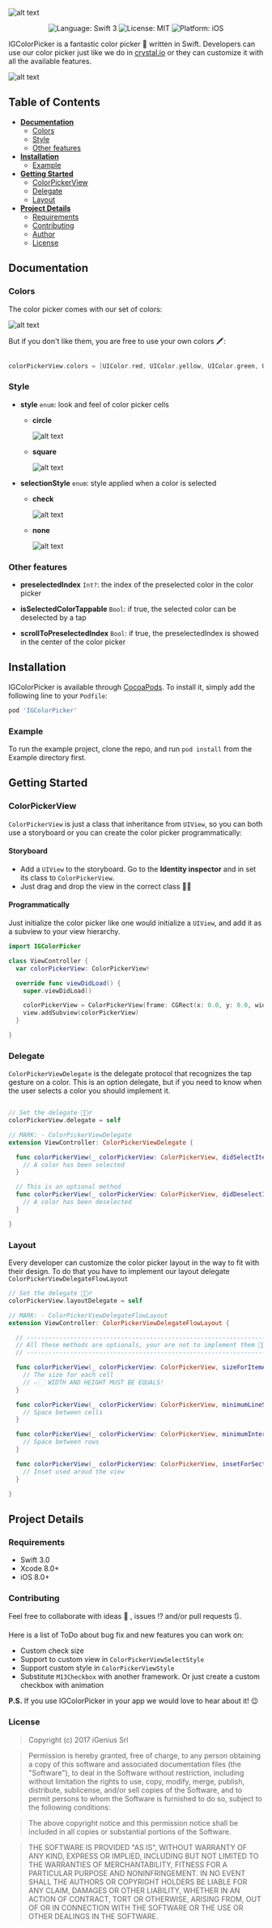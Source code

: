 ![alt text](/Resources/Logo.png "IGColorPicker")

<p align="center">
<img src="https://img.shields.io/badge/language-swift%203-orange.svg" alt="Language: Swift 3">
<img src="https://img.shields.io/badge/license-MIT-000000.svg" alt="License: MIT">
<img src="https://img.shields.io/badge/platform-iOS-blue.svg" alt="Platform: iOS">
</p>

IGColorPicker is a fantastic color picker 🎨 written in Swift. Developers can use our color picker just like we do in [crystal.io](https://crystal.io) or they can customize it with all the available features.

![alt text](/Resources/wall-examples.png "Examples")

## Table of Contents
* [**Documentation**](#documentation)
  * [Colors](#colors)
  * [Style](#style)
  * [Other features](#other-features)
* [**Installation**](#installation)
  * [Example](#example)
* [**Getting Started**](#getting-started)
  * [ColorPickerView](#colorpickerview)
  * [Delegate](#delegate)
  * [Layout](#layout)
* [**Project Details**](#project-details)
  * [Requirements](#requirements)
  * [Contributing](#contributing)
  * [Author](#author)
  * [License](#license)

## Documentation
### Colors
The color picker comes with our set of colors:

![alt text](/Resources/Palette.png "Color Palette")

But if you don't like them, you are free to use your own colors 🖍:
```swift

colorPickerView.colors = [UIColor.red, UIColor.yellow, UIColor.green, UIColor.black]

```

### Style
* **style** ```enum```: look and feel of color picker cells
  * **circle**

    ![alt text](/Resources/Circle.png "Circle style")

  * **square**

    ![alt text](/Resources/Square.png "Square style")

* **selectionStyle** ```enum```: style applied when a color is selected
  * **check**

    ![alt text](/Resources/Check.png "Check selection style")

  * **none**

    ![alt text](/Resources/None.png "None selection style")

### Other features
* **preselectedIndex** ```Int?```: the index of the preselected color in the color picker

* **isSelectedColorTappable** ```Bool```: if true, the selected color can be deselected by a tap

* **scrollToPreselectedIndex** ```Bool```: if true, the preselectedIndex is showed in the center of the color picker


## Installation

IGColorPicker is available through [CocoaPods](http://cocoapods.org). To install
it, simply add the following line to your `Podfile`:

```ruby
pod 'IGColorPicker'
```
### Example

To run the example project, clone the repo, and run `pod install` from the Example directory first.

## Getting Started
### ColorPickerView

`ColorPickerView` is just a class that inheritance from `UIView`, so you can both use a storyboard or you can create the color picker programmatically:

#### Storyboard
* Add a `UIView` to the storyboard. Go to the **Identity inspector** and in set its class to `ColorPickerView`.
* Just drag and drop the view in the correct class  🤙🏻

#### Programmatically
Just initialize the color picker like one would initialize a `UIView`, and add it as a subview to your view hierarchy.

```swift
import IGColorPicker

class ViewController {
  var colorPickerView: ColorPickerView!

  override func viewDidLoad() {
    super.viewDidLoad()

    colorPickerView = ColorPickerView(frame: CGRect(x: 0.0, y: 0.0, width: widthSize, height: heightSize))
    view.addSubview(colorPickerView)
  }

}

```

### Delegate
`ColorPickerViewDelegate` is the delegate protocol that recognizes the tap gesture on a color. This is an option delegate, but if you need to know when the user selects a color you should implement it.

```swift

// Set the delegate 🙋🏻‍♂️
colorPickerView.delegate = self

// MARK: - ColorPickerViewDelegate
extension ViewController: ColorPickerViewDelegate {

  func colorPickerView(_ colorPickerView: ColorPickerView, didSelectItemAt indexPath: IndexPath) {
    // A color has been selected
  }

  // This is an optional method
  func colorPickerView(_ colorPickerView: ColorPickerView, didDeselectItemAt indexPath: IndexPath) {
    // A color has been deselected
  }

}

```

### Layout

Every developer can customize the color picker layout in the way to fit with their design. To do that you have to implement our layout delegate `ColorPickerViewDelegateFlowLayout`

```swift
// Set the delegate 🙋🏻‍♂️
colorPickerView.layoutDelegate = self

// MARK: - ColorPickerViewDelegateFlowLayout
extension ViewController: ColorPickerViewDelegateFlowLayout {

  // ------------------------------------------------------------------
  // All these methods are optionals, your are not to implement them 🖖🏻
  // ------------------------------------------------------------------

  func colorPickerView(_ colorPickerView: ColorPickerView, sizeForItemAt indexPath: IndexPath) -> CGSize {
    // The size for each cell
    // 👉🏻 WIDTH AND HEIGHT MUST BE EQUALS!
  }

  func colorPickerView(_ colorPickerView: ColorPickerView, minimumLineSpacingForSectionAt section: Int) -> CGFloat {
    // Space between cells
  }

  func colorPickerView(_ colorPickerView: ColorPickerView, minimumInteritemSpacingForSectionAt section: Int) -> CGFloat {
    // Space between rows
  }

  func colorPickerView(_ colorPickerView: ColorPickerView, insetForSectionAt section: Int) -> UIEdgeInsets {
    // Inset used aroud the view
  }

}

```

## Project Details

### Requirements
* Swift 3.0
* Xcode 8.0+
* iOS 8.0+

### Contributing
Feel free to collaborate with ideas 💭 , issues ⁉️ and/or pull requests 🔃.

Here is a list of ToDo about bug fix and new features you can work on:
* Custom check size
* Support to custom view in `ColorPickerViewSelectStyle`
* Support custom style in `ColorPickerViewStyle`
* Substitute `M13Checkbox` with another framework. Or just create a custom checkbox with animation

**P.S.** If you use IGColorPicker in your app we would love to hear about it! 😉

### License

> Copyright (c) 2017 iGenius Srl

> Permission is hereby granted, free of charge, to any person obtaining a copy
> of this software and associated documentation files (the "Software"), to deal
> in the Software without restriction, including without limitation the rights
> to use, copy, modify, merge, publish, distribute, sublicense, and/or sell
> copies of the Software, and to permit persons to whom the Software is
> furnished to do so, subject to the following conditions:

> The above copyright notice and this permission notice shall be included in
> all copies or substantial portions of the Software.

> THE SOFTWARE IS PROVIDED "AS IS", WITHOUT WARRANTY OF ANY KIND, EXPRESS OR
> IMPLIED, INCLUDING BUT NOT LIMITED TO THE WARRANTIES OF MERCHANTABILITY,
> FITNESS FOR A PARTICULAR PURPOSE AND NONINFRINGEMENT. IN NO EVENT SHALL THE
> AUTHORS OR COPYRIGHT HOLDERS BE LIABLE FOR ANY CLAIM, DAMAGES OR OTHER
> LIABILITY, WHETHER IN AN ACTION OF CONTRACT, TORT OR OTHERWISE, ARISING FROM,
> OUT OF OR IN CONNECTION WITH THE SOFTWARE OR THE USE OR OTHER DEALINGS IN
> THE SOFTWARE.
